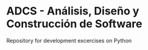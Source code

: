 # ADCS - Análisis, Diseño y Construcción de Software

Repository for development excercises on Python
